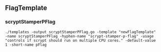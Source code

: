 ## FlagTemplate

### scryptStamperPFlag

```
./templates -output scryptStamperPFlag.go -template "newFlagTemplate"  -name scryptStamperPFlag -hyphen-name "scrypt-stamper-p-flag" -usage "controls if scrypt should run on multiple CPU cores." -default-value 1 -short-name pFlag
```
